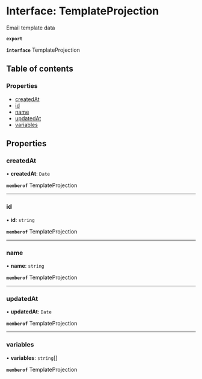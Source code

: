 # Interface: TemplateProjection

Email template data

**`export`**

**`interface`** TemplateProjection

## Table of contents

### Properties

- [createdAt](TemplateProjection.md#createdat)
- [id](TemplateProjection.md#id)
- [name](TemplateProjection.md#name)
- [updatedAt](TemplateProjection.md#updatedat)
- [variables](TemplateProjection.md#variables)

## Properties

### <a id="createdat" name="createdat"></a> createdAt

• **createdAt**: `Date`

**`memberof`** TemplateProjection

___

### <a id="id" name="id"></a> id

• **id**: `string`

**`memberof`** TemplateProjection

___

### <a id="name" name="name"></a> name

• **name**: `string`

**`memberof`** TemplateProjection

___

### <a id="updatedat" name="updatedat"></a> updatedAt

• **updatedAt**: `Date`

**`memberof`** TemplateProjection

___

### <a id="variables" name="variables"></a> variables

• **variables**: `string`[]

**`memberof`** TemplateProjection
